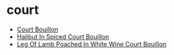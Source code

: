 # court

 * [Court Bouillon](../../index/c/court-bouillon-231564.json)
 * [Halibut In Spiced Court Bouillon](../../index/h/halibut-in-spiced-court-bouillon-12005.json)
 * [Leg Of Lamb Poached In White Wine Court Bouillon](../../index/l/leg-of-lamb-poached-in-white-wine-court-bouillon-101456.json)
